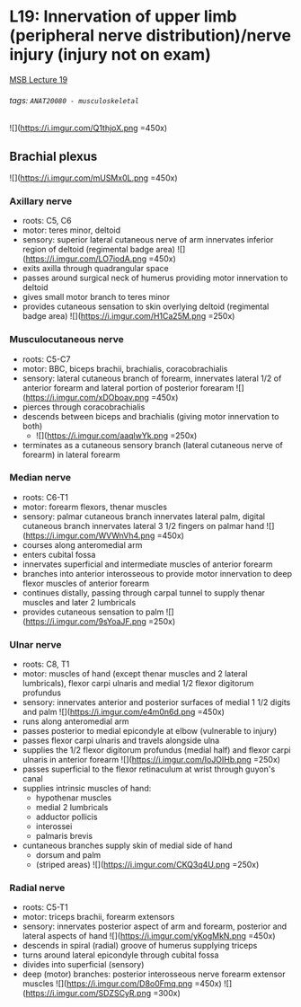 # L19: Innervation of upper limb (peripheral nerve distribution)/nerve injury (injury not on exam)
[MSB Lecture 19](https://brightspace.ucd.ie/d2l/le/content/152911/viewContent/1485777/View)
###### tags: `ANAT20080 - musculoskeletal`

![](https://i.imgur.com/Q1thjoX.png =450x)

## Brachial plexus
![](https://i.imgur.com/mUSMx0L.png =450x)

### Axillary nerve
- roots: C5, C6
- motor: teres minor, deltoid
- sensory: superior lateral cutaneous nerve of arm innervates inferior region of deltoid (regimental badge area)
![](https://i.imgur.com/LO7iodA.png =450x)
- exits axilla through quadrangular space
- passes around surgical neck of humerus providing motor innervation to deltoid
- gives small motor branch to teres minor
- provides cutaneous sensation to skin overlying deltoid (regimental badge area)
![](https://i.imgur.com/H1Ca25M.png =250x)

### Musculocutaneous nerve
- roots: C5-C7
- motor: BBC, biceps brachii, brachialis, coracobrachialis
- sensory: lateral cutaneous branch of forearm, innervates lateral 1/2 of anterior forearm and lateral portion of posterior forearam
![](https://i.imgur.com/xDOboav.png =450x)
- pierces through coracobrachialis
- descends between biceps and brachialis (giving motor innervation to both)
    - ![](https://i.imgur.com/aaqlwYk.png =250x)
- terminates as a cutaneous sensory branch (lateral cutaneous nerve of forearm) in lateral forearm

### Median nerve
- roots: C6-T1
- motor: forearm flexors, thenar muscles
- sensory: palmar cutaneous branch innervates lateral palm, digital cutaneous branch innervates lateral 3 1/2 fingers on palmar hand
![](https://i.imgur.com/WVWnVh4.png =450x)
- courses along anteromedial arm
- enters cubital fossa
- innervates superficial and intermediate muscles of anterior forearm
- branches into anterior interosseous to provide motor innervation to deep flexor muscles of anterior forearm
- continues distally, passing through carpal tunnel to supply thenar muscles and later 2 lumbricals
- provides cutaneous sensation to palm
![](https://i.imgur.com/9sYoaJF.png =250x)

### Ulnar nerve
- roots: C8, T1
- motor: muscles of hand (except thenar muscles and 2 lateral lumbricals), flexor carpi ulnaris and medial 1/2 flexor digitorum profundus
- sensory: innervates anterior and posterior surfaces of medial 1 1/2 digits and palm
![](https://i.imgur.com/e4m0n6d.png =450x)
- runs along anteromedial arm
- passes posterior to medial epicondyle at elbow (vulnerable to injury)
- passes flexor carpi ulnaris and travels alongside ulna
- supplies the 1/2 flexor digitorum profundus (medial half) and flexor carpi ulnaris in anterior forearm
![](https://i.imgur.com/IoJOIHb.png =250x)
- passes superficial to the flexor retinaculum at wrist through guyon's canal
- supplies intrinsic muscles of hand:
    - hypothenar muscles
    - medial 2 lumbricals
    - adductor pollicis
    - interossei
    - palmaris brevis
- cuntaneous branches supply skin of medial side of hand
    - dorsum and palm
    - (striped areas)
    ![](https://i.imgur.com/CKQ3q4U.png =250x)

### Radial nerve
- roots: C5-T1
- motor: triceps brachii, forearm extensors
- sensory: innervates posterior aspect of arm and forearm, posterior and lateral aspects of hand
![](https://i.imgur.com/yKogMkN.png =450x)
- descends in spiral (radial) groove of humerus supplying triceps
- turns around lateral epicondyle through cubital fossa
- divides into superficial (sensory)
- deep (motor) branches: posterior interosseous nerve forearm extensor muscles
![](https://i.imgur.com/D8o0Fmq.png =450x) ![](https://i.imgur.com/SDZSCyR.png =300x)

